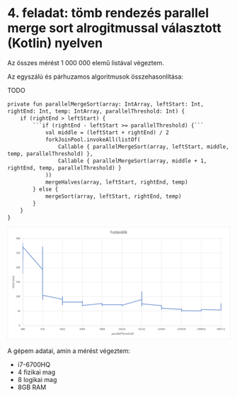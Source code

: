 # 4. feladat: tömb rendezés parallel merge sort alrogitmussal választott (Kotlin) nyelven

Az összes mérést 1 000 000 elemű listával végeztem.

Az egyszálú és párhuzamos algoritmusok összehasonlítása:

TODO


```
private fun parallelMergeSort(array: IntArray, leftStart: Int, rightEnd: Int, temp: IntArray, parallelThreshold: Int) {
    if (rightEnd > leftStart) {
        ```if (rightEnd - leftStart >= parallelThreshold) {```
            val middle = (leftStart + rightEnd) / 2
            forkJoinPool.invokeAll(listOf(
                Callable { parallelMergeSort(array, leftStart, middle, temp, parallelThreshold) },
                Callable { parallelMergeSort(array, middle + 1, rightEnd, temp, parallelThreshold) }
            ))
            mergeHalves(array, leftStart, rightEnd, temp)
        } else {
            mergeSort(array, leftStart, rightEnd, temp)
        }
    }
}
```

![](results/futasidok.png)


A gépem adatai, amin a mérést végeztem:

- i7-6700HQ
- 4 fizikai mag
- 8 logikai mag
- 8GB RAM
